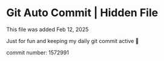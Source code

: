 # Git Auto Commit | Hidden File

This file was added Feb 12, 2025

Just for fun and keeping my daily git commit active 🤪

commit number: 1572991
